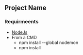 ## Project Name


### Requirmeents
- [NodeJs](https://nodejs.org/en/)
- From a CMD
    - npm install --global nodemon
    - npm install
